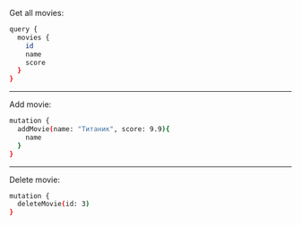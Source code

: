 Get all movies:
```sh
query {
  movies {
    id
    name
    score
  }
}
```
---
Add movie:
```sh
mutation {
  addMovie(name: "Титаник", score: 9.9){
    name
  } 
}
```
---
Delete movie:
```sh
mutation {
  deleteMovie(id: 3) 
}
```
